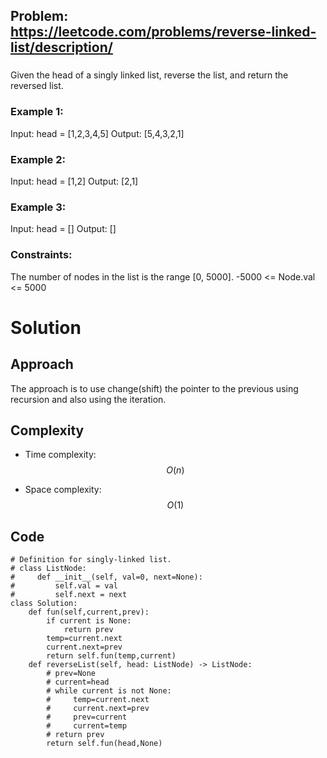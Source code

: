 ## Problem: https://leetcode.com/problems/reverse-linked-list/description/
### 
Given the head of a singly linked list, reverse the list, and return the reversed list.

### Example 1:
Input: head = [1,2,3,4,5]
Output: [5,4,3,2,1]

### Example 2:
Input: head = [1,2]
Output: [2,1]

### Example 3:
Input: head = []
Output: []

### Constraints:
The number of nodes in the list is the range [0, 5000].
-5000 <= Node.val <= 5000

# Solution
## Approach
The approach is to use change(shift) the pointer to the previous using recursion and also using the iteration.

## Complexity
- Time complexity:
$$O(n)$$

- Space complexity:
$$O(1)$$

## Code
```python3 []
# Definition for singly-linked list.
# class ListNode:
#     def __init__(self, val=0, next=None):
#         self.val = val
#         self.next = next
class Solution:
    def fun(self,current,prev):
        if current is None:
            return prev
        temp=current.next
        current.next=prev
        return self.fun(temp,current)
    def reverseList(self, head: ListNode) -> ListNode:
        # prev=None
        # current=head
        # while current is not None:
        #     temp=current.next
        #     current.next=prev
        #     prev=current
        #     current=temp
        # return prev
        return self.fun(head,None)
```
